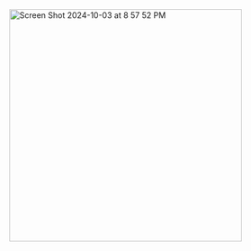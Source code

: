 <img width="413" alt="Screen Shot 2024-10-03 at 8 57 52 PM" src="https://github.com/user-attachments/assets/2009a41d-c067-4bad-a5d8-a3b36d6edb84">
